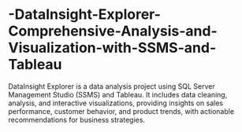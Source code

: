 # -DataInsight-Explorer-Comprehensive-Analysis-and-Visualization-with-SSMS-and-Tableau
DataInsight Explorer is a data analysis project using SQL Server Management Studio (SSMS) and Tableau. It includes data cleaning, analysis, and interactive visualizations, providing insights on sales performance, customer behavior, and product trends, with actionable recommendations for business strategies.

